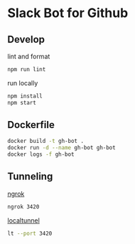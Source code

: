 # Slack Bot for Github

## Develop

lint and format

```bash
npm run lint
```

run locally

```bash
npm install
npm start
```

## Dockerfile

```bash
docker build -t gh-bot .
docker run -d --name gh-bot gh-bot
docker logs -f gh-bot
```

## Tunneling

[ngrok](ngrok.com)

```bash
ngrok 3420
```

[localtunnel](localtunnel.me)

```bash
lt --port 3420
```

